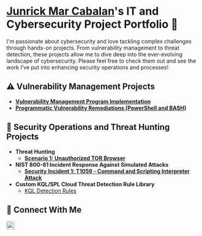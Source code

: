 # <a href="https://www.linkedin.com/in/junrick-mar-cabalan-0a3a99238/">Junrick Mar Cabalan</a>'s IT and Cybersecurity Project Portfolio 🔐

I'm passionate about cybersecurity and love tackling complex challenges through hands-on projects. From vulnerability management to threat detection, these projects allow me to dive deep into the ever-evolving landscape of cybersecurity. Please feel free to check them out and see the work I’ve put into enhancing security operations and processes!


## ⚠️ Vulnerability Management Projects

- **[Vulnerability Management Program Implementation](https://github.com/junrickmar/vulnerability-management-program)**
- **[Programmatic Vulnerability Remediations (PowerShell and BASH)](https://github.com/junrickmar/programmatic-vulnerability-remediations/tree/master)**

## 🚨 Security Operations and Threat Hunting Projects
- **Threat Hunting**
  - **[Scenario 1: Unauthorized TOR Browser](https://github.com/junrickmar/Threat-Hunting-Scenario-TOR-Browser-Usage)**
- **NIST 800-61 Incident Response Against Simulated Attacks**
  - **[Security Incident 1: T1059 - Command and Scripting Interpreter Attack]()**
- **Custom KQL/SPL Cloud Threat Detection Rule Library**
  - [KQL Detection Rules](https://github.com/junrickmar/KQL-Detection-Rules)

## 🤳 Connect With Me
<!--
[<img align="left" alt="___________ | YouTube" width="22px" src="https://cdn.jsdelivr.net/npm/simple-icons@v3/icons/youtube.svg" />][youtube]
[<img align="left" alt="___________ | Twitter" width="22px" src="https://cdn.jsdelivr.net/npm/simple-icons@v3/icons/twitter.svg" />][twitter]
[<img align="left" alt="___________ | Instagram" width="22px" src="https://cdn.jsdelivr.net/npm/simple-icons@v3/icons/instagram.svg" />][instagram]
-->
[<img align="left" alt="___________ | LinkedIn" width="22px" src="https://cdn.jsdelivr.net/npm/simple-icons@v3/icons/linkedin.svg" />][linkedin]


<!--
[twitter]: https://twitter.com/___________
[youtube]: https://www.youtube.com/c/___________
[instagram]: https://www.instagram.com/___________
-->
[linkedin]: https://linkedin.com/in/junrick-mar-cabalan-0a3a99238
